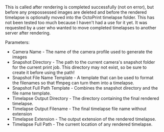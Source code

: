 This is called after rendering is completed successfully (not on error), but before any prepossessed images are deleted and before the rendered timelapse is optionally moved into the OctoPrint timelapse folder.  This has not been tested too much because I haven't had a use for it yet.  It was requested by a user who wanted to move completed timelapses to another server after rendering.

Parameters:

* Camera Name - The name of the camera profile used to generate the images
* Snapshot Directory - The path to the current camera's snapshot folder for the current print job.  This directory may not exist, so be sure to create it before using the path!
* Snapshot File Name Template - A template that can be used to format the filenames so that ffmpeg can turn them into a timelapse.
* Snapshot Full Path Template - Combines the snapshot directory and the file name template.
* Timelapse Output Directory - The directory containing the final rendered timelapse.
* Timelapse Output Filename - The final timelapse file name without extension
* Timelapse Extension - The output extension of the rendered timelapse.
* Timelapse Full Path - The current location of any rendered timelapse.

